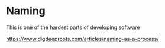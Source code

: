 # Naming

This is one of the hardest parts of developing software

https://www.digdeeproots.com/articles/naming-as-a-process/
